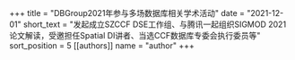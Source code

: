 +++ 
title = "DBGroup2021年参与多场数据库相关学术活动"
date = "2021-12-01"
short_text = "发起成立SZCCF DSE工作组、与腾讯一起组织SIGMOD 2021论文解读，受邀担任Spatial DI讲者、当选CCF数据库专委会执行委员等" 
sort_position = 5
[[authors]] 
name = "author"
+++


